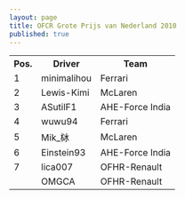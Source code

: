 ```yaml
---
layout: page
title: OFCR Grote Prijs van Nederland 2010
published: true
---
```


<font size="2">
<table>
  <tr>
    <th>Pos.</th>
    <th>Driver</th>
    <th>Team</th>
  </tr>
  <tr>
    <td>1</td>
    <td>minimalihou</td>
    <td>Ferrari</td>
  </tr>
  <tr>
    <td>2</td>
    <td>Lewis-Kimi</td>
    <td>McLaren</td>
  </tr>
  <tr>
    <td>3</td>
    <td>ASutilF1</td>
    <td>AHE-Force India</td>
  </tr>
  <tr>
    <td>4</td>
    <td>wuwu94</td>
    <td>Ferrari</td>
  </tr>
  <tr>
    <td>5</td>
    <td>Mik_栤</td>
    <td>McLaren</td>
  </tr>
  <tr>
    <td>6</td>
    <td>Einstein93</td>
    <td>AHE-Force India</td>
  </tr>
  <tr>
    <td>7</td>
    <td>lica007</td>
    <td>OFHR-Renault</td>
  </tr>
  <tr>
    <td></td>
    <td>OMGCA</td>
    <td>OFHR-Renault</td>
  </tr>
</table>
</font>